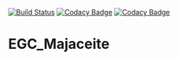 [![Build Status](https://travis-ci.com/Ferwalrod/EGC_Majaceite.svg?token=GkHf528c6A2ybJPwaGzq&branch=main)](https://travis-ci.com/Ferwalrod/EGC_Majaceite)
[![Codacy Badge](https://app.codacy.com/project/badge/Grade/bb919d413e8243ed8462d19741cb3132)](https://www.codacy.com?utm_source=github.com&amp;utm_medium=referral&amp;utm_content=Ferwalrod/EGC_Majaceite&amp;utm_campaign=Badge_Grade)
[![Codacy Badge](https://app.codacy.com/project/badge/Coverage/bb919d413e8243ed8462d19741cb3132)](https://www.codacy.com/gh/Ferwalrod/EGC_Majaceite/dashboard?utm_source=github.com&utm_medium=referral&utm_content=Ferwalrod/EGC_Majaceite&utm_campaign=Badge_Coverage)
# EGC_Majaceite
